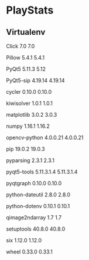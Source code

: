 # PlayStats

## Virtualenv

Click	7.0	7.0

Pillow	5.4.1	5.4.1

PyQt5	5.11.3	5.12

PyQt5-sip	4.19.14	4.19.14

cycler	0.10.0	0.10.0

kiwisolver	1.0.1	1.0.1

matplotlib	3.0.2	3.0.3

numpy	1.16.1	1.16.2

opencv-python	4.0.0.21	4.0.0.21

pip	19.0.2	19.0.3

pyparsing	2.3.1	2.3.1

pyqt5-tools	5.11.3.1.4	5.11.3.1.4

pyqtgraph	0.10.0	0.10.0

python-dateutil	2.8.0	2.8.0

python-dotenv	0.10.1	0.10.1

qimage2ndarray	1.7	1.7

setuptools	40.8.0	40.8.0

six	1.12.0	1.12.0

wheel	0.33.0	0.33.1
